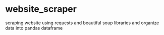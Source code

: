 # website_scraper
scraping website using requests and beautiful soup libraries and organize data into pandas dataframe
